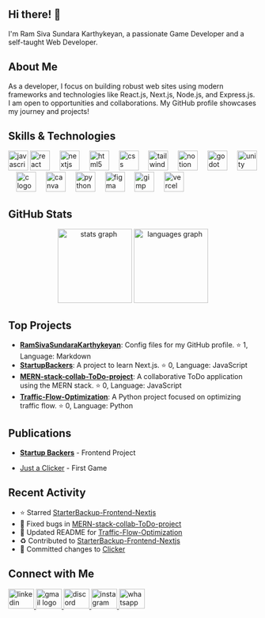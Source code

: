 ## Hi there! 👋

I'm Ram Siva Sundara Karthykeyan, a passionate Game Developer and a self-taught Web Developer.

## About Me

As a developer, I focus on building robust web sites using modern frameworks and technologies like React.js, Next.js, Node.js, and Express.js. I am open to opportunities and collaborations. My GitHub profile showcases my journey and projects!

## Skills & Technologies

<div align="left">
  <img src="https://img.shields.io/badge/JavaScript-F7DF1E?logo=javascript&logoColor=black&style=for-the-badge" height="40" alt="javascript logo"  />
  
  <img src="https://img.shields.io/badge/React-61DAFB?logo=react&logoColor=black&style=for-the-badge" height="40" alt="react logo"  />
  <img width="12" />
  <img src="https://img.shields.io/badge/Next.js-000000?logo=nextdotjs&logoColor=white&style=for-the-badge" height="40" alt="nextjs logo"  />
  <img width="12" />
  <img src="https://img.shields.io/badge/HTML5-E34F26?logo=html5&logoColor=white&style=for-the-badge" height="40" alt="html5 logo"  />
  <img width="12" />
  <img src="https://img.shields.io/badge/CSS-1572B6?logo=css&logoColor=white&style=for-the-badge" height="40" alt="css logo"  />
  <img width="12" />
  <img src="https://img.shields.io/badge/Tailwind CSS-06B6D4?logo=tailwindcss&logoColor=black&style=for-the-badge" height="40" alt="tailwindcss logo"  />
  <img width="12" />
  <img src="https://img.shields.io/badge/Notion-000000?logo=notion&logoColor=white&style=for-the-badge" height="40" alt="notion logo"  />
  <img width="12" />
  <img src="https://img.shields.io/badge/Godot Engine-478CBF?logo=godotengine&logoColor=white&style=for-the-badge" height="40" alt="godot logo"  />
  <img width="12" />
  <img src="https://img.shields.io/badge/Unity-FFFFFF?logo=unity&logoColor=black&style=for-the-badge" height="40" alt="unity logo"  />
  <img width="12" />
  <img src="https://img.shields.io/badge/C-A8B9CC?logo=c&logoColor=black&style=for-the-badge" height="40" alt="c logo"  />
  <img width="12" />
  <img src="https://img.shields.io/badge/Canva-00C4CC?logo=canva&logoColor=black&style=for-the-badge" height="40" alt="canva logo"  />
  <img width="12" />
  <img src="https://img.shields.io/badge/Python-3776AB?logo=python&logoColor=white&style=for-the-badge" height="40" alt="python logo"  />
  <img width="12" />
  <img src="https://img.shields.io/badge/Figma-F24E1E?logo=figma&logoColor=white&style=for-the-badge" height="40" alt="figma logo"  />
  <img width="12" />
  <img src="https://img.shields.io/badge/GIMP-5C5543?logo=gimp&logoColor=white&style=for-the-badge" height="40" alt="gimp logo"  />
  <img width="12" />
  <img src="https://img.shields.io/badge/Vercel-000000?logo=vercel&logoColor=white&style=for-the-badge" height="40" alt="vercel logo"  />
</div>

## GitHub Stats

<div align="center">
  <img src="https://github-readme-stats.vercel.app/api?username=RamSivaSundaraKarthykeyan&hide_title=false&hide_rank=false&show_icons=true&include_all_commits=true&count_private=true&disable_animations=false&theme=dracula&locale=en&hide_border=false&order=1" height="150" alt="stats graph"  />
  <img src="https://github-readme-stats.vercel.app/api/top-langs?username=RamSivaSundaraKarthykeyan&locale=en&hide_title=false&layout=compact&card_width=320&langs_count=5&theme=dracula&hide_border=false&order=2" height="150" alt="languages graph"  />
</div>


## Top Projects

- [**RamSivaSundaraKarthykeyan**](https://github.com/RamSivaSundaraKarthykeyan/RamSivaSundaraKarthykeyan): Config files for my GitHub profile. ⭐ 1, Language: Markdown
- [**StartupBackers**](https://github.com/RamSivaSundaraKarthykeyan/StarterBackup-Frontend-Nextjs): A project to learn Next.js. ⭐ 0, Language: JavaScript
- [**MERN-stack-collab-ToDo-project**](https://github.com/RamSivaSundaraKarthykeyan/MERN-stack-collab-ToDo-project): A collaborative ToDo application using the MERN stack. ⭐ 0, Language: JavaScript
- [**Traffic-Flow-Optimization**](https://github.com/RamSivaSundaraKarthykeyan/Traffic-Flow-Optimization): A Python project focused on optimizing traffic flow. ⭐ 0, Language: Python

## Publications

- [**Startup Backers**](https://starter-backup-frontend-nextjs.vercel.app/) - Frontend Project

- [Just a Clicker](https://ramsivasundarakarthykeyan.itch.io/just-a-clicker) - First Game

## Recent Activity

- ⭐ Starred [StarterBackup-Frontend-Nextjs](https://github.com/RamSivaSundaraKarthykeyan/StarterBackup-Frontend-Nextjs)
- 🐛 Fixed bugs in [MERN-stack-collab-ToDo-project](https://github.com/RamSivaSundaraKarthykeyan/MERN-stack-collab-ToDo-project)
- 📝 Updated README for [Traffic-Flow-Optimization](https://github.com/RamSivaSundaraKarthykeyan/Traffic-Flow-Optimization)
- ♻️ Contributed to [StarterBackup-Frontend-Nextjs](https://github.com/RamSivaSundaraKarthykeyan/StarterBackup-Frontend-Nextjs)
- 🔄 Committed changes to [Clicker](https://github.com/RamSivaSundaraKarthykeyan/Clicker)

## Connect with Me

<div align="left">
  <a href="https://www.linkedin.com/in/ram-siva-sundara-karthykeyan/" target="_blank">
    <img src="https://raw.githubusercontent.com/maurodesouza/profile-readme-generator/master/src/assets/icons/social/linkedin/default.svg" width="52" height="40" alt="linkedin logo"  />
  </a>
  <a href="srssk2005@gmail.com" target="_blank">
    <img src="https://raw.githubusercontent.com/maurodesouza/profile-readme-generator/master/src/assets/icons/social/gmail/default.svg" width="52" height="40" alt="gmail logo"  />
  </a>
  <a href="srssk" target="_blank">
    <img src="https://raw.githubusercontent.com/maurodesouza/profile-readme-generator/master/src/assets/icons/social/discord/default.svg" width="52" height="40" alt="discord logo"  />
  </a>
  <a href="https://www.instagram.com/siva_karthykeyan7/" target="_blank">
    <img src="https://raw.githubusercontent.com/maurodesouza/profile-readme-generator/master/src/assets/icons/social/instagram/default.svg" width="52" height="40" alt="instagram logo"  />
  </a>
  <a href="+91 7305077196" target="_blank">
    <img src="https://raw.githubusercontent.com/maurodesouza/profile-readme-generator/master/src/assets/icons/social/whatsapp/default.svg" width="52" height="40" alt="whatsapp logo"  />
  </a>
</div>

###
